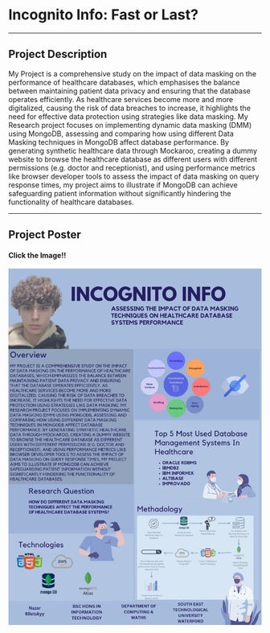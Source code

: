 # Incognito Info: Fast or Last?
-------------------------------------------------------------------
## Project Description
My Project is a comprehensive study on the impact of data masking on the performance of healthcare databases, which emphasises the balance between maintaining patient data privacy and ensuring that the database operates efficiently. As healthcare services become more and more digitalized, causing the risk of data breaches to increase, it highlights the need for effective data protection using strategies like data masking. My Research project focuses on implementing dynamic data masking (DMM) using MongoDB, assessing and comparing how using different Data Masking techniques in MongoDB affect database performance. By generating synthetic healthcare data through Mockaroo, creating a dummy website to browse the healthcare database as different users with different permissions (e.g. doctor and receptionist), and using performance metrics like browser developer tools to assess the impact of data masking on query response times, my project aims to illustrate if MongoDB can achieve safeguarding patient information without significantly hindering the functionality of healthcare databases.

---

## Project Poster
#### Click the Image!!
[![My Poster!](/assets/img/FYP.png)](FYP.png)


